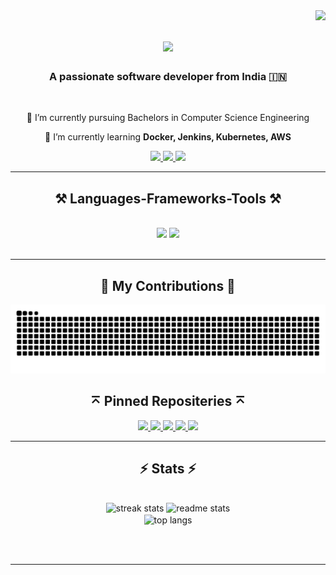 <img align="right" src="https://visitor-badge.laobi.icu/badge?page_id=TheKunalBose.TheKunalBose" />

<h1 align="center">
    <img src="https://readme-typing-svg.herokuapp.com/?font=Righteous&size=35&center=true&vCenter=true&width=500&height=70&duration=4000&lines=Heyy+There!+👋;+I'm+Kunal+Bose!;" />
</h1>

<h3 align="center">A passionate software developer from India 🇮🇳</h3>

<br/>

<div align="center">
 
 🔭 I’m currently pursuing Bachelors in Computer Science Engineering 
 
 🌱 I’m currently learning **Docker, Jenkins, Kubernetes, AWS**

 </div>
 
<div align="center"> 
  <a href="mailto:kbose0204@gmail.com">
    <img src="https://img.shields.io/badge/Gmail-333333?style=for-the-badge&logo=gmail&logoColor=red" />
  </a>
  <a href="https://https://www.linkedin.com/in/kunal-bose-b5b2aa249/" target="_blank">
    <img src="https://img.shields.io/badge/LinkedIn-0077B5?style=for-the-badge&logo=linkedin&logoColor=white" target="_blank" />
  </a>
  <a href="" target="_blank">
     <img src="https://img.shields.io/badge/Portfolio-FF5722?style=for-the-badge&logo=todoist&logoColor=white" target="_blank" /> <!-- sqlite, safari, google-chrome are other good icon options -->
  </a>
</div>

 <hr/>
 
<h2 align="center">⚒️ Languages-Frameworks-Tools ⚒️</h2>
<br/>
<div align="center">
    <img src="https://skillicons.dev/icons?i=react,html,css,vscode,github,figma,tailwind,git" />
    <img src="https://skillicons.dev/icons?i=nodejs,python,javascript,java,mysql,flask" /><br>
</div>

<br/>
<hr/>

<div align="center">
  <h2>🐍 My Contributions 🐍</h2>
  <img alt="snake eating my contributions" src="https://github.com/TheKunalBose/TheKunalBose/blob/output/github-snake-dark.svg" />

  
</div>
<div align="center">
    <h2>⌅ Pinned Repositeries ⌅</h2>
<a href="https://github.com/TheKunalBose/portfolio">
    <img src="https://github-readme-stats.vercel.app/api/pin/?username=TheKunalBose&repo=portfolio&show_icons=true&theme=tokyonight&hide_border=true" >
  </a>

  <a href="https://github.com/TheKunalBose/Jarrvis">
    <img src="https://github-readme-stats-chrisbinsunny.vercel.app/api/pin/?username=TheKunalBose&repo=Jarrvis&show_icons=true&theme=tokyonight&hide_border=true">
  </a>
  
   <a href="https://github.com/TheKunalBose/Credit-Card-Fraud-Detector-">
    <img src="https://github-readme-stats-chrisbinsunny.vercel.app/api/pin/?username=TheKunalBose&repo=Credit-Card-Fraud-Detector-&show_icons=true&theme=tokyonight&hide_border=true" >
  </a>

  
  <a href="https://github.com/TheKunalBose/Gitreverb">
    <img src="https://github-readme-stats-chrisbinsunny.vercel.app/api/pin/?username=TheKunalBose&repo=Gitreverb&show_icons=true&theme=tokyonight&hide_border=true" >
  </a>


  <a href="https://github.com/TheKunalBose/ASMT">
    <img src="https://github-readme-stats.vercel.app/api/pin/?username=TheKunalBose&repo=ASMT&show_icons=true&theme=tokyonight&hide_border=true" >
  </a>

<hr/>
</div>

<h2 align="center">⚡ Stats ⚡</h2>
<br>
<div align=center>
  <img width=390 src="https://github-readme-streak-stats-salesp07.vercel.app/?user=TheKunalBose&count_private=true&theme=react&border_radius=10" alt="streak stats"/>
  <img width=390 src="https://github-readme-stats-salesp07.vercel.app/api?username=TheKunalBose&count_private=true&show_icons=true&theme=react&rank_icon=github&border_radius=10" alt="readme stats" />
  <br/>
  <img width=325 align="center" src="https://github-readme-stats-salesp07.vercel.app/api/top-langs/?username=TheKunalBose&hide=HTML&langs_count=8&layout=compact&theme=react&border_radius=10&size_weight=0.5&count_weight=0.5&exclude_repo=github-readme-stats" alt="top langs" />
</div>

<br/><br/>

<hr/>

<br/>

